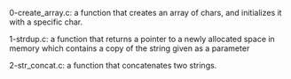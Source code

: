 0-create_array.c: a function that creates an array of chars, and initializes it with a specific char.

1-strdup.c: a function that returns a pointer to a newly allocated space in memory which contains a copy of the string given as a parameter

2-str_concat.c: a function that concatenates two strings.

